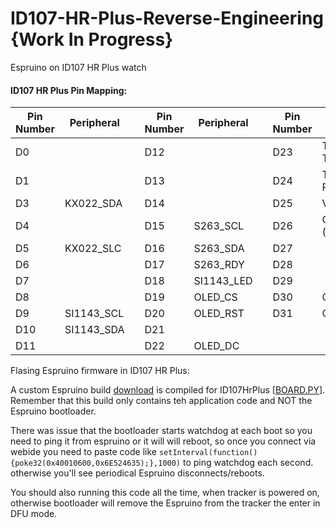 # ID107-HR-Plus-Reverse-Engineering {Work In Progress}
Espruino on ID107 HR Plus watch 

#### ID107 HR Plus Pin Mapping: 
|  Pin Number | Peripheral  |   | Pin Number  |  Peripheral |   |Pin Number|   Peripheral|
| ------------ | ------------ | ------------ | ------------ | ------------ | ------------ | ------------ | ------------ |
| D0  |   |   | D12  |   |   | D23  |  TEST_PAD_1 Serial UART Tx |
|  D1 |   |   |  D13 |   |   |  D24 |  TEST_PAD_2  Serial UART Rx |
| D3  |  KX022_SDA |   | D14  |   |   |  D25 | VIBRATION (HIGH = ON)   |
| D4  |   |   | D15  | S263_SCL   |   |  D26 |   OLED_POWER_CONTROL (HIGH = ON)  |
| D5  |  KX022_SLC |   | D16  | S263_SDA  |   |  D27 |   |
|D6   |   |   |D17   | S263_RDY   |   | D28  |   |
|  D7 |   |   |D18   | SI1143_LED   |   | D29  |   |
|  D8 |   |   | D19  |OLED_CS    |   | D30  | OLED_CLK   |
| D9  |   SI1143_SCL  |   |  D20 |  OLED_RST  |   | D31  |  OLED_MOSI 31 |
| D10  |   SI1143_SDA |   | D21  |   |   |   |   |
| D11  |   |   |  D22 | OLED_DC  |    |   |   |


Flasing Espruino firmware in ID107 HR Plus:

A custom Espruino build [download](https://github.com/abhigkar/ID107-HR-Plus-Reverse-Engineering/blob/master/Espruino/espruino_2v04.15_572.zip "download") is compiled for ID107HrPlus [[BOARD.PY](https://github.com/abhigkar/ID107-HR-Plus-Reverse-Engineering/blob/master/Espruino/ID107.py "BOARD.PY")]. Remember that this build only contains teh application code and NOT the Espruino bootloader.

There was issue that the bootloader starts watchdog at each boot so you need to ping it from espruino or it will will reboot, so once you connect via webide you need to paste code like `setInterval(function(){poke32(0x40010600,0x6E524635);},1000)` to ping watchdog each second. otherwise you'll see periodical Espruino disconnects/reboots.

You should also running this code all the time, when tracker is powered on, otherwise bootloader will remove the Espruino from the tracker the enter in DFU mode.
